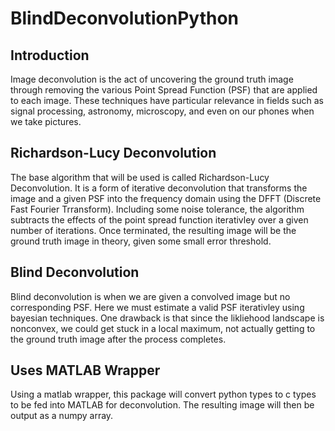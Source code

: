 # BlindDeconvolutionPython
## Introduction
Image deconvolution is the act of uncovering the ground truth image through removing the various Point Spread Function (PSF) that are applied to each image. These techniques have particular relevance in fields such as signal processing, astronomy, microscopy, and even on our phones when we take pictures.

## Richardson-Lucy Deconvolution
The base algorithm that will be used is called Richardson-Lucy Deconvolution. It is a form of iterative deconvolution that transforms the image and a given PSF into the frequency domain using the DFFT (Discrete Fast Fourier Trransform). Including some noise tolerance, the algorithm subtracts the effects of the point spread function iterativley over a given number of iterations. Once terminated, the resulting image will be the ground truth image in theory, given some small error threshold.

## Blind Deconvolution
Blind deconvolution is when we are given a convolved image but no corresponding PSF. Here we must estimate a valid PSF iterativley using bayesian techniques. One drawback is that since the likliehood landscape is nonconvex, we could get stuck in a local maximum, not actually getting to the ground truth image after the process completes.

## Uses MATLAB Wrapper
Using a matlab wrapper, this package will convert python types to c types to be fed into MATLAB for deconvolution. The resulting image will then be output as a numpy array.
